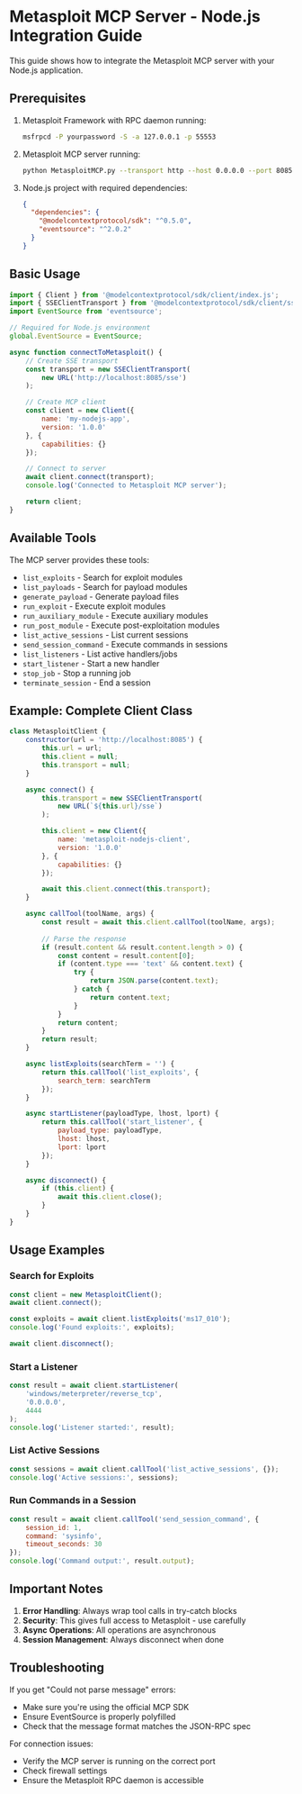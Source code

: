 # Metasploit MCP Server - Node.js Integration Guide

This guide shows how to integrate the Metasploit MCP server with your Node.js application.

## Prerequisites

1. Metasploit Framework with RPC daemon running:
   ```bash
   msfrpcd -P yourpassword -S -a 127.0.0.1 -p 55553
   ```

2. Metasploit MCP server running:
   ```bash
   python MetasploitMCP.py --transport http --host 0.0.0.0 --port 8085
   ```

3. Node.js project with required dependencies:
   ```json
   {
     "dependencies": {
       "@modelcontextprotocol/sdk": "^0.5.0",
       "eventsource": "^2.0.2"
     }
   }
   ```

## Basic Usage

```javascript
import { Client } from '@modelcontextprotocol/sdk/client/index.js';
import { SSEClientTransport } from '@modelcontextprotocol/sdk/client/sse.js';
import EventSource from 'eventsource';

// Required for Node.js environment
global.EventSource = EventSource;

async function connectToMetasploit() {
    // Create SSE transport
    const transport = new SSEClientTransport(
        new URL('http://localhost:8085/sse')
    );

    // Create MCP client
    const client = new Client({
        name: 'my-nodejs-app',
        version: '1.0.0'
    }, {
        capabilities: {}
    });

    // Connect to server
    await client.connect(transport);
    console.log('Connected to Metasploit MCP server');

    return client;
}
```

## Available Tools

The MCP server provides these tools:

- `list_exploits` - Search for exploit modules
- `list_payloads` - Search for payload modules
- `generate_payload` - Generate payload files
- `run_exploit` - Execute exploit modules
- `run_auxiliary_module` - Execute auxiliary modules
- `run_post_module` - Execute post-exploitation modules
- `list_active_sessions` - List current sessions
- `send_session_command` - Execute commands in sessions
- `list_listeners` - List active handlers/jobs
- `start_listener` - Start a new handler
- `stop_job` - Stop a running job
- `terminate_session` - End a session

## Example: Complete Client Class

```javascript
class MetasploitClient {
    constructor(url = 'http://localhost:8085') {
        this.url = url;
        this.client = null;
        this.transport = null;
    }

    async connect() {
        this.transport = new SSEClientTransport(
            new URL(`${this.url}/sse`)
        );

        this.client = new Client({
            name: 'metasploit-nodejs-client',
            version: '1.0.0'
        }, {
            capabilities: {}
        });

        await this.client.connect(this.transport);
    }

    async callTool(toolName, args) {
        const result = await this.client.callTool(toolName, args);
        
        // Parse the response
        if (result.content && result.content.length > 0) {
            const content = result.content[0];
            if (content.type === 'text' && content.text) {
                try {
                    return JSON.parse(content.text);
                } catch {
                    return content.text;
                }
            }
            return content;
        }
        return result;
    }

    async listExploits(searchTerm = '') {
        return this.callTool('list_exploits', { 
            search_term: searchTerm 
        });
    }

    async startListener(payloadType, lhost, lport) {
        return this.callTool('start_listener', {
            payload_type: payloadType,
            lhost: lhost,
            lport: lport
        });
    }

    async disconnect() {
        if (this.client) {
            await this.client.close();
        }
    }
}
```

## Usage Examples

### Search for Exploits
```javascript
const client = new MetasploitClient();
await client.connect();

const exploits = await client.listExploits('ms17_010');
console.log('Found exploits:', exploits);

await client.disconnect();
```

### Start a Listener
```javascript
const result = await client.startListener(
    'windows/meterpreter/reverse_tcp',
    '0.0.0.0',
    4444
);
console.log('Listener started:', result);
```

### List Active Sessions
```javascript
const sessions = await client.callTool('list_active_sessions', {});
console.log('Active sessions:', sessions);
```

### Run Commands in a Session
```javascript
const result = await client.callTool('send_session_command', {
    session_id: 1,
    command: 'sysinfo',
    timeout_seconds: 30
});
console.log('Command output:', result.output);
```

## Important Notes

1. **Error Handling**: Always wrap tool calls in try-catch blocks
2. **Security**: This gives full access to Metasploit - use carefully
3. **Async Operations**: All operations are asynchronous
4. **Session Management**: Always disconnect when done

## Troubleshooting

If you get "Could not parse message" errors:
- Make sure you're using the official MCP SDK
- Ensure EventSource is properly polyfilled
- Check that the message format matches the JSON-RPC spec

For connection issues:
- Verify the MCP server is running on the correct port
- Check firewall settings
- Ensure the Metasploit RPC daemon is accessible 